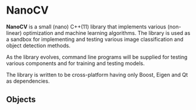 # NanoCV

**NanoCV** is a small (nano) C++(11) library that implements various (non-linear) optimization and machine learning algorithms. The library is used as a sandbox for implementing and testing various image classification and object detection methods.

As the library evolves, command line programs will be supplied for testing various components and for training and testing models.

The library is written to be cross-platform having only Boost, Eigen and Qt as dependencies.

## Objects

 
